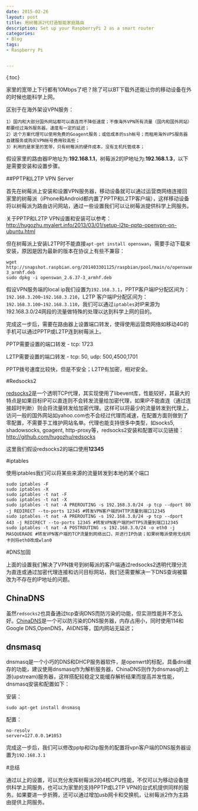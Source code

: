 ```yaml
---
date: 2015-02-26
layout: post
title: 用树莓派2代打造智能家庭路由
description: Set up your RaspberryPi 2 as a smart router
categories:
- Blog
tags:
- Raspberry Pi


---
```


{:toc}

家里的宽带上下行都有10Mbps了吧？除了可以BT下载外还能让你的移动设备在外的时候也能科学上网。

区别于在海外架设VPN服务：

	1）国内和大部分国外网站都可以直连而不降低速度；不像海外VPN所有流量（国内和国外网站）都要经过海外服务器，速度有一定的延迟；
	2）这个方案代理可以使用免费的Goagent服务；或低成本的ssh帐号；而租用海外VPS服务器自建服务或购买VPN帐号费用较高些；
	3）利用的是家里的宽带，只有树莓派的硬件成本，没有主机托管成本；

假设家里的路由器IP地址为:**192.168.1.1**，树莓派2的IP地址为:**192.168.1.3**，以下是需要安装和设置步骤。


##PPTP和L2TP VPN Server

首先在树莓派上安装和设置VPN服务器，移动设备就可以通过运营商网络连接回家里的树莓派（iPhone和Android都内置了PPTP和L2TP客户端），这样移动设备将以树莓派为路由访问网站，通过一些设置我们可以让树莓派提供科学上网服务。

关于PPTP和L2TP VPN设置和安装可以参考：http://hugozhu.myalert.info/2013/03/01/setup-l2tp-pptp-openvpn-on-ubuntu.html

但在树莓派上安装L2TP时不能直接`apt-get install openswan`，需要手动下载来安装，原因是因为最新的版本在协议上有些不兼容：

```
wget http://snapshot.raspbian.org/201403301125/raspbian/pool/main/o/openswan/openswan_2.6.37-3_armhf.deb
sudo dpkg -i openswan_2.6.37-3_armhf.deb
```

假设VPN服务端的local ip我们设置为`192.168.3.1`，PPTP客户端IP分配区间为：`192.168.3.200~192.168.3.210`，L2TP 客户端IP分配区间为：`192.168.3.100~192.168.3.110`，我们可以通过`iptables`对IP来源为192.168.3.0/24网段的流量做特殊的处理以达到科学上网的目的。

完成这一步后，需要在路由器上设置端口转发，使得使用运营商网络如移动4G的手机可以通过PPTP或L2TP连到树莓派上。


PPTP需要设置的端口转发 - tcp: 1723

L2TP需要设置的端口转发 - tcp: 50, udp: 500,4500,1701

PPTP拨号速度比较快，但是不安全；L2TP有加密，相对安全。


#Redsocks2

[redsocks2](http://github.com/hugozhu/redsocks)是一个透明TCP代理，其实现使用了libevent库，性能较好，其最大的特点是如果目标IP可以直连则不会转发流量给加密代理，如果IP不能直连（通过连接超时判断）则会将流量转发给加密代理。这样可以将最少的流量转发到代理上，访问一般的国外网站如yahoo.com也不会经过代理而减速，在配置方面则做到了零配置，不需要手工维护网站名单。代理也能支持很多中类型，如socks5, shadowsocks, goagent, http-proxy等，redsocks2安装和配置可以见链接： http://github.com/hugozhu/redsocks

这里我们假设redsocks2的端口使用**12345**


#iptables

使用iptables我们可以将某些来源的流量转发到本地的某个端口

```
sudo iptables -F
sudo iptables -X
sudo iptables -t nat -F
sudo iptables -t nat -X
sudo iptables -t nat -A PREROUTING -s 192.168.3.0/24 -p tcp --dport 80 -j REDIRECT --to-ports 12345 #转发VPN客户端的HTTP流量到端口12345
sudo iptables -t nat -A PREROUTING -s 192.168.3.0/24 -p tcp --dport 443 -j REDIRECT --to-ports 12345 #转发VPN客户端的HTTPS流量到端口12345
sudo iptables -t nat -A POSTROUTING -s 192.168.3.0/24 -o eth0 -j MASQUERADE #转发VPN客户端的TCP流量到网络出口，并进行IP伪装；如果树莓派使用无线网卡则将eth0改成wlan0
```

#DNS加固

上面的设置我们解决了VPN拨号到树莓派的客户端通过redsocks2透明代理分流为直连或通过加密代理连接和访问目标网站，我们还需要解决一下DNS查询被纂改为不存在的IP地址的问题。

## ChinaDNS
虽然`redsocks2`也具备通过tcp查询DNS而防污染的功能，但实测性能并不怎么好。[ChinaDNS](https://github.com/clowwindy/ChinaDNS)是一个可以防污染的DNS服务器，内存占用小，同时使用114和Google DNS,OpenDNS，AliDNS等，国内网站无延迟；

## dnsmasq
dnsmasq是一个小巧的DNS和DHCP服务器软件，是openwrt的标配，具备dns缓存的功能，建议使用dnsmasq作为解析服务器，ChinaDNS则作为dnsmasq的上游(upstream)服务器，这样搭配较稳定又能缓存解析结果而提高并发性能，dnsmasq安装和配置如下：

安装：
```
sudo apt-get install dnsmasq
```

配置：
```
no-resolv
server=127.0.0.1#1053
```

完成这一步后，我们可以修改pptp和l2tp服务的配置将vpn客户端的DNS服务器设置为`192.168.3.1`


#总结

通过以上的设置，可以充分发挥树莓派2的4核CPU性能，不仅可以为移动设备提供科学上网服务，也可以为家里的支持PPTP或L2TP VPN的台式机提供同样的服务。如果要进一步折腾，还可以通过增加usb网卡和交换机，让树莓派2作为主路由提供上网服务。